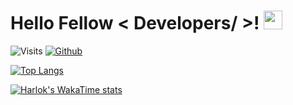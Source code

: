 <h1> Hello Fellow < Developers/ >! <img src = "https://raw.githubusercontent.com/MartinHeinz/MartinHeinz/master/wave.gif" width = 30px> </h1>
  <p align='center'>
</p>

![Visits](https://img.shields.io/badge/Visits-12169-blue)
[![Github](https://img.shields.io/github/followers/Aditya664?label=Follow&style=social)](https://github.com/Aditya664)

[![Top Langs](https://github-readme-stats.vercel.app/api/top-langs/?username=athroscf)](https://github.com/athroscf/github-readme-stats)

[![Harlok's WakaTime stats](https://github-readme-stats.vercel.app/api/wakatime?username=@athroscf)](https://github.com/athroscf/github-readme-stats)
